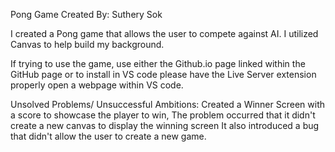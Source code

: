 Pong Game 
Created By: Suthery Sok

I created a Pong game that allows the user to compete against AI. I utilized Canvas to help build my background.

If trying to use the game, use either the Github.io page linked within the GitHub page or to install in VS code please have the Live Server extension properly open a webpage within VS code.


Unsolved Problems/ Unsuccessful Ambitions:
Created a Winner Screen with a score to showcase the player to win,
  The problem occurred that it didn't create a new canvas to display the winning screen
  It also introduced a bug that didn't allow the user to create a new game.



